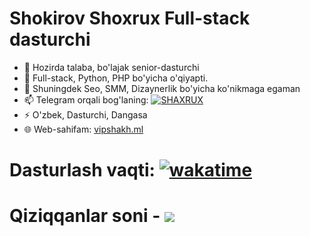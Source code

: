 # Shokirov Shoxrux Full-stack dasturchi
- 🔭 Hozirda talaba, bo'lajak senior-dasturchi
- 🌱 Full-stack, Python, PHP bo'yicha o'qiyapti.
- 💬 Shuningdek Seo, SMM, Dizaynerlik bo'yicha ko'nikmaga egaman
- 📫 Telegram orqali bog'laning: [![SHAXRUX](https://img.shields.io/badge/VIPSHAKH-30302f?style=flat&logo=telegram)](https://t.me/VIPSHAKH) 
- ⚡ O'zbek, Dasturchi, Dangasa
- 🌐 Web-sahifam: [vipshakh.ml](https://vipshakh.ml)

# Dasturlash vaqti: [![wakatime](https://wakatime.com/badge/user/9bbb3350-4486-40b3-babd-75e87d6c1329.svg)](https://wakatime.com/@9bbb3350-4486-40b3-babd-75e87d6c1329)

# Qiziqqanlar soni - [![](https://visitcount.itsvg.in/api?id=VIPSHAKH&label=Profile%20Views&pretty=false)](https://visitcount.itsvg.in)
